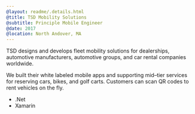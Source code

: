 ```yaml
---
@layout: readme/.details.html
@title: TSD Mobility Solutions
@subtitle: Principle Mobile Engineer
@date: 2017
@location: North Andover, MA
---
```

TSD designs and develops fleet mobility solutions for dealerships, automotive
manufacturers, automotive groups, and car rental companies worldwide.

We built their white labeled mobile apps and supporting mid–tier services for
reserving cars, bikes, and golf carts. Customers can scan QR codes to rent
vehicles on the fly.

- .Net
- Xamarin
